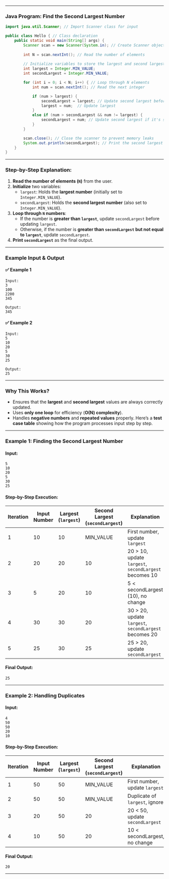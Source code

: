 
---

### **Java Program: Find the Second Largest Number**
```java
import java.util.Scanner; // Import Scanner class for input

public class Hello { // Class declaration
    public static void main(String[] args) {
        Scanner scan = new Scanner(System.in); // Create Scanner object to read input
        
        int N = scan.nextInt(); // Read the number of elements
        
        // Initialize variables to store the largest and second largest numbers
        int largest = Integer.MIN_VALUE;
        int secondLargest = Integer.MIN_VALUE;

        for (int i = 0; i < N; i++) { // Loop through N elements
            int num = scan.nextInt(); // Read the next integer

            if (num > largest) { 
                secondLargest = largest; // Update second largest before updating largest
                largest = num;  // Update largest
            } 
            else if (num > secondLargest && num != largest) { 
                secondLargest = num; // Update second largest if it's smaller than largest
            }
        }

        scan.close(); // Close the scanner to prevent memory leaks
        System.out.println(secondLargest); // Print the second largest number
    }
}
```
---

### **Step-by-Step Explanation:**
1. **Read the number of elements (`N`)** from the user.
2. **Initialize** two variables:
   - `largest`: Holds the **largest number** (initially set to `Integer.MIN_VALUE`).
   - `secondLargest`: Holds the **second largest number** (also set to `Integer.MIN_VALUE`).
3. **Loop through `N` numbers**:
   - If the number is **greater than `largest`**, update `secondLargest` before updating `largest`.
   - Otherwise, if the number is **greater than `secondLargest` but not equal to `largest`**, update `secondLargest`.
4. **Print `secondLargest`** as the final output.

---

### **Example Input & Output**
#### ✅ **Example 1**
```
Input:
3
100
2200
345

Output:
345
```
#### ✅ **Example 2**
```
Input:
5
10
20
5
30
25

Output:
25
```

---

### **Why This Works?**
- Ensures that the **largest** and **second largest** values are always correctly updated.
- Uses **only one loop** for efficiency (**O(N) complexity**).
- Handles **negative numbers** and **repeated values** properly.
Here’s a **test case table** showing how the program processes input step by step.  

---

### **Example 1: Finding the Second Largest Number**  
#### **Input:**
```
5
10
20
5
30
25
```

#### **Step-by-Step Execution:**
| Iteration | Input Number | Largest (`largest`) | Second Largest (`secondLargest`) | Explanation |
|-----------|-------------|----------------------|----------------------|-------------|
| 1         | 10          | 10                   | MIN_VALUE            | First number, update `largest` |
| 2         | 20          | 20                   | 10                   | 20 > 10, update `largest`, `secondLargest` becomes 10 |
| 3         | 5           | 20                   | 10                   | 5 < secondLargest (10), no change |
| 4         | 30          | 30                   | 20                   | 30 > 20, update `largest`, `secondLargest` becomes 20 |
| 5         | 25          | 30                   | 25                   | 25 > 20, update `secondLargest` |

#### **Final Output:**  
```
25
```

---

### **Example 2: Handling Duplicates**  
#### **Input:**
```
4
50
50
20
10
```

#### **Step-by-Step Execution:**
| Iteration | Input Number | Largest (`largest`) | Second Largest (`secondLargest`) | Explanation |
|-----------|-------------|----------------------|----------------------|-------------|
| 1         | 50          | 50                   | MIN_VALUE            | First number, update `largest` |
| 2         | 50          | 50                   | MIN_VALUE            | Duplicate of `largest`, ignore |
| 3         | 20          | 50                   | 20                   | 20 < 50, update `secondLargest` |
| 4         | 10          | 50                   | 20                   | 10 < secondLargest, no change |

#### **Final Output:**  
```
20
```

---

